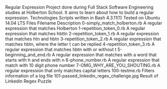 Regular Expression
Project done during Full Stack Software Engineering studies at Holberton School. It aims to learn about how to build a regular expression.
Technologies Scripts written in Bash 4.3.11(1) Tested on Ubuntu 14.04 LTS Files Filename Description 0-simply_match_holberton.rb A regular expression that matches Holberton 1-repetition_token_0.rb A regular expression that matches hbttn 2-repetition_token_1.rb A regular expression that matches htn and hbtn 3-repetition_token_2.rb A regular expression that matches hbtn, where the letter t can be replied 4-repetition_token_3.rb A regular expression that matches hbtn with or without t 5-beginning_and_end.rb A regular expression that matches with a word that starts with h and ends with n 6-phone_number.rb A regular expression that match with 10 digit phone number 7-OMG_WHY_ARE_YOU_SHOUTING.rb A regular expression that only matches capital letters 100-textme.rb Filters information of a log file 101-passed_linkedin_regex_challenge.jpg Result of Linkedin Regex Puzzle
